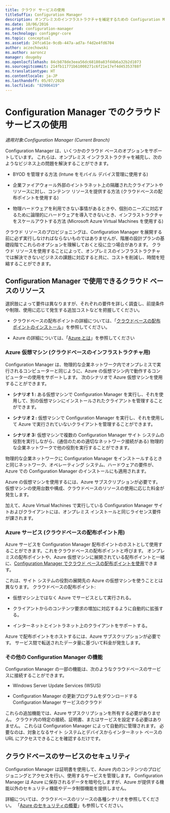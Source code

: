 ```yaml
---
title: クラウド サービスの使用
titleSuffix: Configuration Manager
description: オンプレミスのインフラストラクチャを補足するための Configuration Manager 用クラウド リソースをプロビジョニングします。
ms.date: 10/06/2016
ms.prod: configuration-manager
ms.technology: configmgr-core
ms.topic: conceptual
ms.assetid: 24fca61e-9cdb-447a-ad7a-f4d2e4fd6704
author: aczechowski
ms.author: aaroncz
manager: dougeby
ms.openlocfilehash: 84cb878de3eea56dc68180a83fd4b6a32b2d1073
ms.sourcegitcommit: 214fb11771b61008271c6f21e17ef4d45353788f
ms.translationtype: HT
ms.contentlocale: ja-JP
ms.lasthandoff: 05/07/2020
ms.locfileid: "82906419"
---
```

# <a name="use-cloud-services-with-configuration-manager"></a>Configuration Manager でのクラウド サービスの使用

*適用対象:Configuration Manager (Current Branch)*

Configuration Manager は、いくつかのクラウド ベースのオプションをサポートしています。 これらは、オンプレミス インフラストラクチャを補完し、次のようなビジネス上の問題を解決することができます。  

-   BYOD を管理する方法 (Intune をモバイル デバイス管理に使用する)  

-   企業ファイアウォール外部のイントラネット上の隔離されたクライアントやリソースに対し、コンテンツ リソースを提供する方法 (クラウドベースの配布ポイントを使用する)  

-   物理ハードウェアを利用できない事情があるときや、個別のニーズに対応するために論理的にハードウェアを導入できないとき、インフラストラクチャをスケールアウトする方法 (Microsoft Azure Virtual Machines を使用する)  

クラウド リソースのプロビジョニングは、Configuration Manager を展開する前に必ず実行しなければならないものではありませんが、階層の設計プランの基礎段階でこれらのオプションを理解しておくと役に立つ場合があります。 クラウド リソースを使用することによって、オンプレミスのインフラストラクチャでは解決できないビジネスの課題に対応すると共に、コストを削減し、時間を短縮することができます。  

## <a name="cloud-based-resources-you-can-use-with-configuration-manager"></a>Configuration Manager で使用できるクラウド ベースのリソース  
 選択肢によって要件は異なりますが、それぞれの要件を詳しく調査し、前提条件や制限、使用に応じて発生する追加コストなどを把握してください。  

-   クラウドベースの配布ポイントの詳細については、「[クラウドベースの配布ポイントのインストール](../servers/deploy/configure/install-cloud-based-distribution-points-in-microsoft-azure.md)」を参照してください。

-   Azure の詳細については、「[Azure とは](https://azure.microsoft.com/overview/what-is-azure/)」を参照してください

### <a name="azure-virtual-machines-for-cloud-based-infrastructure"></a>Azure 仮想マシン (クラウドベースのインフラストラクチャ用)  
 Configuration Manager は、物理的な企業ネットワーク内でオンプレミスで実行されるコンピューターと同じように、Azure の仮想マシン内で動作するコンピューターの使用をサポートします。 次のシナリオで Azure 仮想マシンを使用することができます。  

-   **シナリオ 1 :** ある仮想マシンで Configuration Manager を実行し、それを使用して、別の仮想マシンにインストールされたクライアントを管理することができます。  

-   **シナリオ 2 :** 仮想マシンで Configuration Manager を実行し、それを使用して Azure で実行されていないクライアントを管理することができます。  

-   **シナリオ 3:** 仮想マシンで複数の Configuration Manager サイト システムの役割を実行しながら、(通信のための適切なネットワーク接続がある) 物理的な企業ネットワークで他の役割を実行することができます。  

物理的な企業ネットワークに Configuration Manager をインストールするときと同じネットワーク、オペレーティング システム、ハードウェアの要件が、Azure での Configuration Manager のインストールにも適用されます。  

Azure の仮想マシンを使用するには、Azure サブスクリプションが必要です。 仮想マシンの使用台数や構成、クラウドベースのリソースの使用に応じた料金が発生します。  

加えて、Azure Virtual Machines で実行している Configuration Manager サイトおよびクライアントには、オンプレミス インストールと同じライセンス要件が課されます。  

### <a name="azure-services-for-cloud-based-distribution-points"></a>Azure サービス (クラウドベースの配布ポイント用)  
 Azure サービスを Configuration Manager 配布ポイントのホストとして使用することができます。これをクラウドベースの配布ポイントと呼びます。 オンプレミスの配布ポイントや、Azure 仮想マシンに展開されている配布ポイントと一緒に、[Configuration Manager でクラウド ベースの配布ポイントを使用](../../core/plan-design/hierarchy/use-a-cloud-based-distribution-point.md)できます。  

 これは、サイト システムの役割の展開先の Azure の仮想マシンを使うこととは異なります。 クラウドベースの配布ポイント:  

-   仮想マシン上ではなく Azure でサービスとして実行される。  

-   クライアントからのコンテンツ要求の増加に対応するように自動的に拡張する。  

-   インターネットとイントラネット上のクライアントをサポートする。  

Azure で配布ポイントをホストするには、Azure サブスクリプションが必要です。 サービス間で転送されたデータ量に基づいて料金が発生します。  

### <a name="additional-configuration-manager-capabilities"></a>その他の Configuration Manager の機能  
 Configuration Manager の一部の機能は、次のようなクラウドベースのサービスに接続することができます。  

-   Windows Server Update Services (WSUS)  

-   Configuration Manager の更新プログラムをダウンロードする Configuration Manager サービスのクラウド  

これらの追加機能では、Azure サブスクリプションを所有する必要がありません。 クラウド内の特定の接続、証明書、またはサービスを設定する必要はありません。 これらは Configuration Manager によって自動的に管理されます。 必要なのは、対象となるサイト システムとデバイスからインターネット ベースの URL にアクセスできることを確認するだけです。  

##  <a name="security-for-cloud-based-services"></a><a name="BKMK_CloudSec"></a> クラウドベースのサービスのセキュリティ  
 Configuration Manager は証明書を使用して、Azure 内のコンテンツのプロビジョニングとアクセスを行い、使用するサービスを管理します。 Configuration Manager は Azure に保存されるデータを暗号化しますが、Azure が提供する機能以外のセキュリティ機能やデータ制御機能を提供しません。  

 詳細については、クラウドベースのリソースの各種シナリオを参照してください。 「[Azure のセキュリティの概要](https://docs.microsoft.com/azure/security/fundamentals/overview)」も参照してください。
